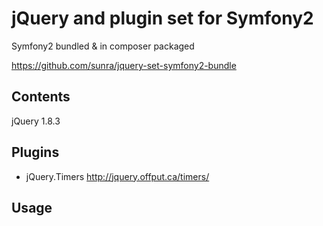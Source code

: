 jQuery and plugin set for Symfony2
==================================

Symfony2 bundled & in composer packaged

https://github.com/sunra/jquery-set-symfony2-bundle


Contents
--------
jQuery 1.8.3


Plugins
-------

- jQuery.Timers http://jquery.offput.ca/timers/


Usage
-----